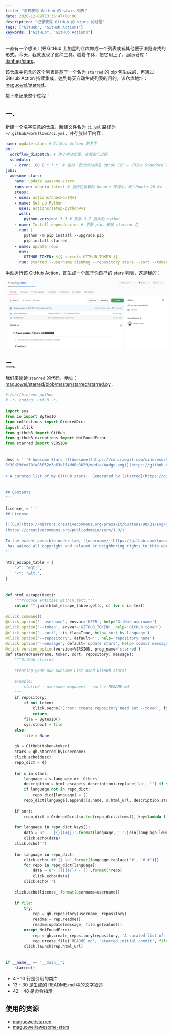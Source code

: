 ```yaml
---
title: "怎样获得 GitHub 的 stars 列表"
date: 2020-12-09T13:36:47+08:00
description: "记录获得 GitHub 的 stars 的过程"
tags: ["GitHub", "GitHub Actions"]
keywords: ["GitHub", "GitHub Actions"]
---
```


一直有一个想法：把 GitHub 上加星的仓库做成一个列表或者其他便于浏览查找的形式。今天，我就发现了这种工具。趁着午休，把它用上了，展示仓库：[tianheg/stars](https://github.com/tianheg/stars)。

该仓库中包含的这个列表是基于一个名为 `starred` 的 pip 包生成的，再通过 GitHub Action 持续集成，达到每天自动生成列表的目的。该仓库地址：[maguowei/starred](https://github.com/maguowei/starred)。

接下来记录整个过程：

## 一、

新建一个名字任意的仓库，新建文件名为 `ci.yml` 路径为 `~/.github/workflows/ci.yml`，并存放以下内容：

```yml
name: update stars # GitHub Action 的名字
on:
  workflow_dispatch: # 为了手动部署，查看运行过程
  schedule:
    - cron: '00 0 * * *' # 定时：此时的时间是 08:00 CST – China Standard Time
jobs:
  awesome-stars:
    name: update awesome-stars
    runs-on: ubuntu-latest # 运行在最新的 Ubuntu 环境中，即 Ubuntu 20.04
    steps:
    - uses: actions/checkout@v1
    - name: Set up Python
      uses: actions/setup-python@v1
      with:
        python-version: 3.7 # 安装 3.7 版本的 python
    - name: Install dependencies # 更新 pip，安装 starred 包
      run: |
        python -m pip install --upgrade pip 
        pip install starred
    - name: update repo
      env:
        GITHUB_TOKEN: ${{ secrets.GITHUB_TOKEN }}
      run: starred --username tianheg --repository stars --sort --token ${GITHUB_TOKEN} --message 'stars update by github actions cron' # 执行生成 stars 列表的操作
```

手动运行该 GitHub Action，即生成一个属于你自己的 stars 列表，这是我的：

![get-github-stars](/images/get-github-stars.png)

## 二、

我们来读读 `starred` 的代码，地址：[maguowei/starred/blob/master/starred/starred.py](https://github.com/maguowei/starred/blob/master/starred/starred.py)：

```python
#!/usr/bin/env python
# -*- coding: utf-8 -*-

import sys
from io import BytesIO
from collections import OrderedDict
import click
from github3 import GitHub
from github3.exceptions import NotFoundError
from starred import VERSION


desc = '''# Awesome Stars [![Awesome](https://cdn.rawgit.com/sindresorhus/awesome/d730\
5f38d29fed78fa85652e3a63e154dd8e8829/media/badge.svg)](https://github.com/sindresorhus/awesome)

> A curated list of my GitHub stars!  Generated by [starred](https://github.com/maguowei/starred)


## Contents
'''

license_ = '''
## License

[![CC0](http://mirrors.creativecommons.org/presskit/buttons/88x31/svg/cc-zero.svg)]\
(https://creativecommons.org/publicdomain/zero/1.0/)

To the extent possible under law, [{username}](https://github.com/{username})\
 has waived all copyright and related or neighboring rights to this work.
'''

html_escape_table = {
    ">": "&gt;",
    "<": "&lt;",
}


def html_escape(text):
    """Produce entities within text."""
    return "".join(html_escape_table.get(c, c) for c in text)

@click.command()
@click.option('--username', envvar='USER', help='GitHub username')
@click.option('--token', envvar='GITHUB_TOKEN', help='GitHub token')
@click.option('--sort',  is_flag=True, help='sort by language')
@click.option('--repository', default='', help='repository name')
@click.option('--message', default='update stars', help='commit message')
@click.version_option(version=VERSION, prog_name='starred')
def starred(username, token, sort, repository, message):
    """GitHub starred

    creating your own Awesome List used GitHub stars!

    example:
        starred --username maguowei --sort > README.md
    """
    if repository:
        if not token:
            click.secho('Error: create repository need set --token', fg='red')
            return
        file = BytesIO()
        sys.stdout = file
    else:
        file = None

    gh = GitHub(token=token)
    stars = gh.starred_by(username)
    click.echo(desc)
    repo_dict = {}

    for s in stars:
        language = s.language or 'Others'
        description = html_escape(s.description).replace('\n', '') if s.description else ''
        if language not in repo_dict:
            repo_dict[language] = []
        repo_dict[language].append([s.name, s.html_url, description.strip()])

    if sort:
        repo_dict = OrderedDict(sorted(repo_dict.items(), key=lambda l: l[0]))

    for language in repo_dict.keys():
        data = u'  - [{}](#{})'.format(language, '-'.join(language.lower().split()))
        click.echo(data)
    click.echo('')

    for language in repo_dict:
        click.echo('## {} \n'.format(language.replace('#', '# #')))
        for repo in repo_dict[language]:
            data = u'- [{}]({}) - {}'.format(*repo)
            click.echo(data)
        click.echo('')

    click.echo(license_.format(username=username))

    if file:
        try:
            rep = gh.repository(username, repository)
            readme = rep.readme()
            readme.update(message, file.getvalue())
        except NotFoundError:
            rep = gh.create_repository(repository, 'A curated list of my GitHub stars!')
            rep.create_file('README.md', 'starred initial commit', file.getvalue())
        click.launch(rep.html_url)


if __name__ == '__main__':
    starred()
```

- 4 - 10 行是引用的类库
- 13 - 30 是生成的 README.md 中的文字叙述
- 42 - 48 是命令指示

## 使用的资源

- [maguowei/starred](https://github.com/maguowei/starred)
- [maguowei/awesome-stars](https://github.com/maguowei/awesome-stars)
